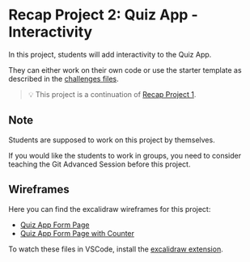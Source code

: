 # Recap Project 2: Quiz App - Interactivity

In this project, students will add interactivity to the Quiz App.

They can either work on their own code or use the starter template as described in the [challenges files](./challenge.md).

> 💡 This project is a continuation of [Recap Project 1](/sessions/recap-project-1).

## Note

Students are supposed to work on this project by themselves.

If you would like the students to work in groups, you need to consider teaching the Git Advanced Session before this project.

## Wireframes

Here you can find the excalidraw wireframes for this project:

- [Quiz App Form Page](assets/quiz-app-form-page.excalidraw)
- [Quiz App Form Page with Counter](assets/quiz-app-form-page-with-counter.excalidraw)

To watch these files in VSCode, install the [excalidraw extension](https://marketplace.visualstudio.com/items?itemName=pomdtr.excalidraw-editor).
